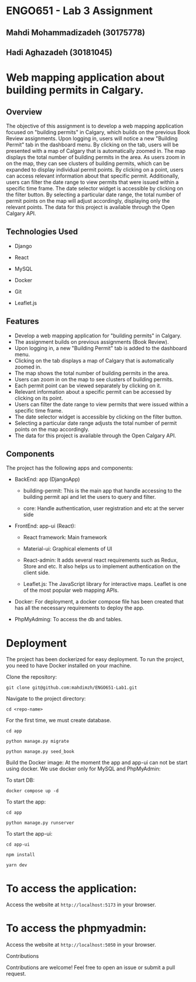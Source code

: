 # ENGO651 - Lab 3 Assignment
## Mahdi Mohammadizadeh (30175778)
## Hadi Aghazadeh (30181045)

#

# Web mapping application about building permits in Calgary.

## Overview 
The objective of this assignment is to develop a web mapping application focused on "building permits" in Calgary, which builds on the previous Book Review assignments. Upon logging in, users will notice a new "Building Permit" tab in the dashboard menu. By clicking on the tab, users will be presented with a map of Calgary that is automatically zoomed in. The map displays the total number of building permits in the area. As users zoom in on the map, they can see clusters of building permits, which can be expanded to display individual permit points. By clicking on a point, users can access relevant information about that specific permit. Additionally, users can filter the date range to view permits that were issued within a specific time frame. The date selector widget is accessible by clicking on the filter button. By selecting a particular date range, the total number of permit points on the map will adjust accordingly, displaying only the relevant points. The data for this project is available through the Open Calgary API.


 

## Technologies Used 

- Django 

- React 

- MySQL 

- Docker 

- Git 

- Leaflet.js


## Features 

- Develop a web mapping application for "building permits" in Calgary.
- The assignment builds on previous assignments (Book Review).
- Upon logging in, a new "Building Permit" tab is added to the dashboard menu.
- Clicking on the tab displays a map of Calgary that is automatically zoomed in.
- The map shows the total number of building permits in the area.
- Users can zoom in on the map to see clusters of building permits.
- Each permit point can be viewed separately by clicking on it.
- Relevant information about a specific permit can be accessed by clicking on its point.
- Users can filter the date range to view permits that were issued within a specific time frame.
- The date selector widget is accessible by clicking on the filter button.
- Selecting a particular date range adjusts the total number of permit points on the map accordingly.
- The data for this project is available through the Open Calgary API.

## Components 

The project has the following apps and components: 

- BackEnd: app (DjangoApp) 
    - building-permit: This is the main app that handle accessing to the building permit api and let the users to query and filter. 

    - core: Handle authentication, user registration and etc at the server side 

- FrontEnd: app-ui (React): 

    - React framework: Main framework 

    - Material-ui: Graphical elements of UI 

    - React-admin: It adds several react requirements such as Redux, Store and etc. It also helps us to implement authentication on the client side. 
    
    - Leaflet.js: The JavaScript library for interactive maps. Leaflet is one of the most popular web mapping APIs. 

-   Docker: For deployment, a docker compose file has been created that has all the necessary requirements to deploy the app. 

-   PhpMyAdming: To access the db and tables. 

# Deployment 

The project has been dockerized for easy deployment. To run the project, you need to have Docker installed on your machine. 

Clone the repository: 


`git clone git@github.com:mahdimzh/ENGO651-Lab1.git `


Navigate to the project directory: 

`cd <repo-name> `

For the first time, we must create database.

`cd app`

`python manage.py migrate`

`python manage.py seed_book`


Build the Docker image: 
At the moment the app and app-ui can not be start using docker. We use docker only for MySQL and PhpMyAdmin: 

To start DB:

`docker compose up -d`

To start the app:

`cd app`

`python manage.py runserver`

To start the app-ui:

`cd app-ui`

`npm install`

`yarn dev`


# To access the application:
Access the website at `http://localhost:5173` in your browser. 

# To access the phpmyadmin:
Access the website at `http://localhost:5050` in your browser. 


Contributions 

Contributions are welcome! Feel free to open an issue or submit a pull request. 

